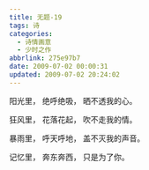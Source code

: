 ```yaml
---
title: 无题-19
tags: 诗
categories:
  - 诗情画意
  - 少时之作
abbrlink: 275e97b7
date: 2009-07-02 00:00:31
updated: 2009-07-02 20:24:02
---
```


阳光里，
绝呼绝吸，
晒不透我的心。

狂风里，
花落花起，
吹不走我的情。

暴雨里，
呼天呼地，
盖不灭我的声音。

记忆里，
奔东奔西，
只是为了你。